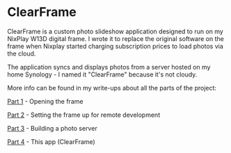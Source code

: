 # ClearFrame

ClearFrame is a custom photo slideshow application designed to run on my NixPlay W13D digital frame. I wrote it to replace the original software on the frame when Nixplay started charging subscription prices to load photos via the cloud. 

The application syncs and displays photos from a server hosted on my home Synology - I named it "ClearFrame" because it's not cloudy.

More info can be found in my write-ups about all the parts of the project:

[Part 1](https://ezhart.com/posts/hacking-our-digital-frame-part-1) - Opening the frame

[Part 2](https://ezhart.com/posts/hacking-our-digital-frame-part-2) - Setting the frame up for remote development

[Part 3](https://ezhart.com/posts/hacking-our-digital-frame-part-3) - Building a photo server

[Part 4](https://ezhart.com/posts/hacking-our-digital-frame-part-4) - This app (ClearFrame)


